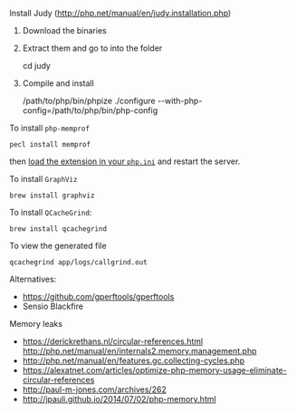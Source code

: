 
Install Judy (http://php.net/manual/en/judy.installation.php)

1. Download the binaries
2. Extract them and go to into the folder


    cd judy

3. Compile and install


    /path/to/php/bin/phpize ./configure --with-php-config=/path/to/php/bin/php-config

To install `php-memprof`

    pecl install memprof
    
then [load the extension in your `php.ini`](https://github.com/arnaud-lb/php-memory-profiler#loading-the-extension) and
 restart the server.

To install `GraphViz`

    brew install graphviz

To install `QCacheGrind`: 

    brew install qcachegrind
    
To view the generated file

    qcachegrind app/logs/callgrind.out

Alternatives:

- https://github.com/gperftools/gperftools
- Sensio Blackfire

Memory leaks

- https://derickrethans.nl/circular-references.html
http://php.net/manual/en/internals2.memory.management.php
- http://php.net/manual/en/features.gc.collecting-cycles.php
- https://alexatnet.com/articles/optimize-php-memory-usage-eliminate-circular-references
- http://paul-m-jones.com/archives/262
- http://jpauli.github.io/2014/07/02/php-memory.html
